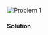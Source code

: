 ![Problem 1](https://github.com/cpp-rakesh/DiscreteMathematicsAndItsApplications/blob/master/Chapter_8_Advanced_Counting_Techniques/8.2_Solving_Linear_Recurrence_Relations/Exercises/repo/problem_1.jpg)

#### Solution
![]()

[]()
